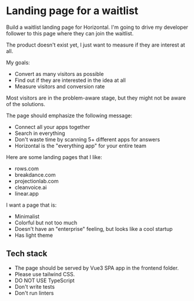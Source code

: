 # Landing page for a waitlist

Build a waitlist landing page for Horizontal.
I'm going to drive my developer follower to this page where they can join the waitlist.

The product doesn't exist yet, I just want to measure if they are interest at all.

My goals:
- Convert as many visitors as possible
- Find out if they are interested in the idea at all
- Measure visitors and conversion rate

Most visitors are in the problem-aware stage, but they might not be aware of the solutions.

The page should emphasize the following message:
- Connect all your apps together
- Search in everything
- Don't waste time by scanning 5+ different apps for answers
- Horizontal is the "everything app" for your entire team

Here are some landing pages that I like:
- rows.com
- breakdance.com
- projectionlab.com
- cleanvoice.ai
- linear.app

I want a page that is:
- Minimalist
- Colorful but not too much
- Doesn't have an "enterprise" feeling, but looks like a cool startup
- Has light theme

## Tech stack

- The page should be served by Vue3 SPA app in the frontend folder.
- Please use tailwind CSS.
- DO NOT USE TypeScript
- Don't write tests
- Don't run linters
